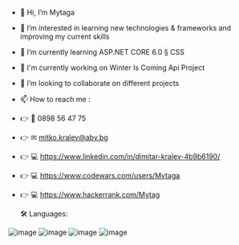 - 👋 Hi, I’m Mytaga
- 👀 I’m interested in learning new technologies & frameworks and improving my current skills
- 🌱 I’m currently learning ASP.NET CORE 6.0 § CSS 
- 🔨 I'm currently working on Winter Is Coming Api Project
- 💞️ I’m looking to collaborate on different projects
- 📫 How to reach me : 
- 👉 📱 0898 56 47 75 
- 👉 ✉ mitko.kralev@abv.bg 
- 👉 💻 https://www.linkedin.com/in/dimitar-kralev-4b9b6190/ 
- 👉 💻 https://www.codewars.com/users/Mytaga 
- 👉 💻 https://www.hackerrank.com/Mytag

  🛠️ Languages:
  
![image](https://user-images.githubusercontent.com/86414839/212763943-4660fcb5-5f0c-4477-b356-4f0e541f4743.png) 
![image](https://user-images.githubusercontent.com/86414839/212764335-97fb7a19-43d4-425c-82f3-000acdd42298.png)
![image](https://user-images.githubusercontent.com/86414839/212764481-37a15384-b03e-4d55-87a0-fa07617976be.png)
![image](https://user-images.githubusercontent.com/86414839/212764398-2fbc1e57-ab7f-4e21-8e45-90312becbf20.png)

  
<!---
Mytaga/Mytaga is a ✨ special ✨ repository because its `README.md` (this file) appears on your GitHub profile.
You can click the Preview link to take a look at your changes.
--->
